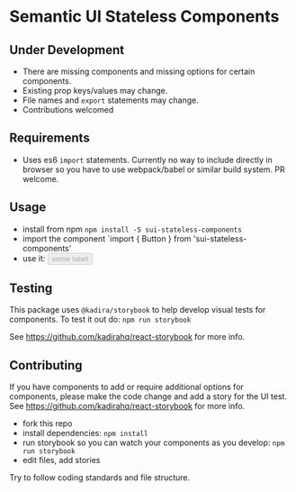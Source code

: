 # Semantic UI Stateless Components

## Under Development
* There are missing components and missing options for certain components.
* Existing prop keys/values may change.
* File names and `export` statements may change.
* Contributions welcomed

## Requirements
* Uses es6 `import` statements. Currently no way to include directly in browser so you have to use webpack/babel or similar build system. PR welcome.

## Usage
* install from npm `npm install -S sui-stateless-components`
* import the component `import { Button } from 'sui-stateless-components'
* use it: <Button hint="positive" disabled>some label</Button>

## Testing
This package uses `@kadira/storybook` to help develop visual tests for components. To test it out do: `npm run storybook`

See https://github.com/kadirahq/react-storybook for more info.

## Contributing
If you have components to add or require additional options for components, please make the code change and add a story for the UI test. See https://github.com/kadirahq/react-storybook for more info.

* fork this repo
* install dependencies: `npm install`
* run storybook so you can watch your components as you develop: `npm run storybook`
* edit files, add stories

Try to follow coding standards and file structure.
